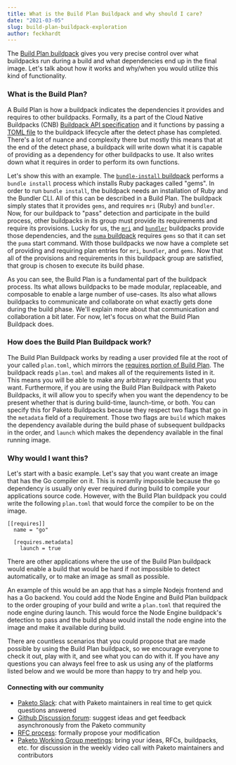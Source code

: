 ```yaml
---
title: What is the Build Plan Buildpack and why should I care?
date: "2021-03-05"
slug: build-plan-buildpack-exploration
author: feckhardt
---
```

The [Build Plan buildpack](https://github.com/paketo-community/build-plan)
gives you very precise control over what buildpacks run during a build and what
dependencies end up in the final image. Let's talk about how it works and
why/when you would utilize this kind of functionality.

### What is the Build Plan?

A Build Plan is how a buildpack indicates the dependencies it provides and
requires to other buildpacks. Formally, its a part of the Cloud Native
Buildpacks (CNB) [Buildpack API
specification](https://github.com/buildpacks/spec/blob/main/buildpack.md) and
it functions by passing a [TOML
file](https://github.com/buildpacks/spec/blob/main/buildpack.md#build-plan-toml)
to the buildpack lifecycle after the detect phase has completed. There's a lot
of nuance and complexity there but mostly this means that at the end of the
detect phase, a buildpack will write down what it is capable of providing as a
dependency for other buildpacks to use. It also writes down what it requires in
order to perform its own functions.

Let's show this with an example. The [`bundle-install`
buildpack](https://github.com/paketo-buildpacks/bundle-install) performs a
`bundle install` process which installs Ruby packages called "gems". In order
to run `bundle install`, the buildpack needs an installation of Ruby and the
Bundler CLI. All of this can be described in a Build Plan. The buildpack simply
states that it provides `gems`, and requires `mri` (Ruby) and `bundler`. Now,
for our buildpack to "pass" detection and participate in the build process,
other buildpacks in its group must provide its requirements and require its
provisions. Lucky for us, the [`mri`](https://github.com/paketo-buildpacks/mri)
and [`bundler`](https://github.com/paketo-buildpacks/bundler) buildpacks
provide those dependencies, and the [`puma`
buildpack](https://github.com/paketo-buildpacks/puma) requires `gems` so that
it can set the `puma` start command. With those buildpacks we now have a
complete set of providing and requiring plan entries for `mri`, `bundler`, and
`gems`. Now that all of the provisions and requirements in this buildpack group
are satisfied, that group is chosen to execute its build phase.

As you can see, the Build Plan is a fundamental part of the buildpack process.
Its what allows buildpacks to be made modular, replaceable, and composable to
enable a large number of use-cases. Its also what allows buildpacks to
communicate and collaborate on what exactly gets done during the build phase.
We'll explain more about that communication and collaboration a bit later. For
now, let's focus on what the Build Plan Buildpack does.

### How does the Build Plan Buildpack work?

The Build Plan Buildpack works by reading a user provided file at the root of
your called `plan.toml`, which mirrors the [requires portion of Build
Plan](https://github.com/buildpacks/spec/blob/main/buildpack.md#build-plan-toml).
The buildpack reads `plan.toml` and makes all of the requirements listed in it.
This means you will be able to make any arbitrary requirements that you want.
Furthermore, if you are using the Build Plan Buildpack with Paketo Buildpacks,
it will allow you to specify when you want the dependency to be present whether
that is during build-time, launch-time, or both. You can specify this for
Paketo Buildpacks because they respect two flags that go in the `metadata`
field of a requirement. Those two flags are `build` which makes the dependency
available during the build phase of subsequent buildpacks in the order, and
`launch` which makes the dependency available in the final running image.

### Why would I want this?

Let's start with a basic example. Let's say that you want create an image that
has the Go compiler on it. This is noramlly impossible because the `go`
dependency is usually only ever required during build to compile your
applications source code. However, with the Build Plan buildpack you could
write the following `plan.toml` that would force the compiler to be on the
image.
```
[[requires]]
  name = "go"

  [requires.metadata]
    launch = true
```

There are other applications where the use of the Build Plan buildpack would
enable a build that would be hard if not impossible to detect automatically, or
to make an image as small as possible.

An example of this would be an app that has a simple Nodejs frontend and has a Go backend.
You could add the Node Engine and Build Plan buildpack to the order grouping of
your build and write a `plan.toml` that required the node engine during launch.
This would force the Node Engine buildpack's detection to pass and the build
phase would install the node engine into the image and make it available during
build.

There are countless scenarios that you could propose that are
made possible by using the Build Plan buildpack, so we encourage everyone to
check it out, play with it, and see what you can do with it. If you have any
questions you can always feel free to ask us using any of the platforms listed
below and we would be more than happy to try and help you.

#### Connecting with our community
- [Paketo Slack](https://slack.paketo.io): chat with Paketo maintainers in real
  time to get quick questions answered
- [Github Discussion
  forum](http://github.com/paketo-buildpacks/feedback/discussions): suggest
  ideas and get feedback asynchronously from the Paketo community
- [RFC process](https://github.com/paketo-buildpacks/rfcs): formally propose
  your modification
- [Paketo Working Group
  meetings](https://github.com/paketo-buildpacks/community#working-group-meetings):
  bring your ideas, RFCs, buildpacks, etc. for discussion in the weekly video
  call with Paketo maintainers and contributors
